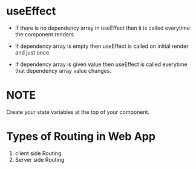 # useEffect

- If there is no dependency array in useEffect then it is called everytime the component renders

- If dependency array is empty then useEffect is called on initial render and just once.

- If dependency array is given value then useEffect is called everytime that dependency array value changes.

# NOTE

Create your state variables at the top of your component.

# Types of Routing in Web App

1. client side Routing
2. Server side Routing
